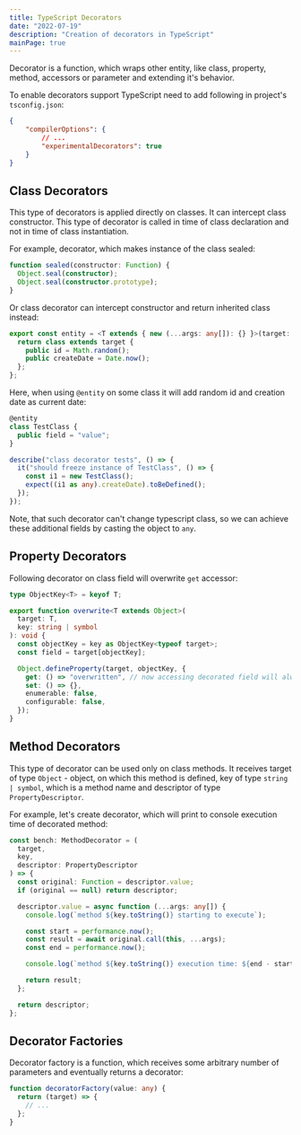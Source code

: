 ```yaml
---
title: TypeScript Decorators
date: "2022-07-19"
description: "Creation of decorators in TypeScript"
mainPage: true
---
```


Decorator is a function, which wraps other entity, like class, property, method, accessors or 
parameter and extending it's behavior. 

To enable decorators support TypeScript need to add following in project's `tsconfig.json`:

```json
{
    "compilerOptions": {
        // ...
        "experimentalDecorators": true
    }
}
```

## Class Decorators

This type of decorators is applied directly on classes. It can intercept class constructor.
This type of decorator is called in time of class declaration and not in time of class
instantiation.

For example, decorator, which makes instance of the class sealed:

```ts
function sealed(constructor: Function) {
  Object.seal(constructor);
  Object.seal(constructor.prototype);
}
```

Or class decorator can intercept constructor and return inherited class instead:

```ts
export const entity = <T extends { new (...args: any[]): {} }>(target: T) => {
  return class extends target {
    public id = Math.random();
    public createDate = Date.now();
  };
};
```

Here, when using `@entity` on some class it will add random id and creation date as current date:

```ts
@entity
class TestClass {
  public field = "value";
}

describe("class decorator tests", () => {
  it("should freeze instance of TestClass", () => {
    const i1 = new TestClass();
    expect((i1 as any).createDate).toBeDefined();
  });
});
```

Note, that such decorator can't change typescript class, so we can achieve these additional
fields by casting the object to `any`.

## Property Decorators

Following decorator on class field will overwrite `get` accessor:

```ts
type ObjectKey<T> = keyof T;

export function overwrite<T extends Object>(
  target: T,
  key: string | symbol
): void {
  const objectKey = key as ObjectKey<typeof target>;
  const field = target[objectKey];

  Object.defineProperty(target, objectKey, {
    get: () => "overwritten", // now accessing decorated field will always return `overwritten` value
    set: () => {},
    enumerable: false,
    configurable: false,
  });
}
```


## Method Decorators

This type of decorator can be used only on class methods. It receives target of type `Object` - object, on which this method is defined, key of type `string | symbol`, which is a method name
and descriptor of type `PropertyDescriptor`.

For example, let's create decorator, which will print to console execution time of decorated
method:

```ts
const bench: MethodDecorator = (
  target,
  key,
  descriptor: PropertyDescriptor
) => {
  const original: Function = descriptor.value;
  if (original == null) return descriptor;

  descriptor.value = async function (...args: any[]) {
    console.log(`method ${key.toString()} starting to execute`);

    const start = performance.now();
    const result = await original.call(this, ...args);
    const end = performance.now();

    console.log(`method ${key.toString()} execution time: ${end - start}`);

    return result;
  };

  return descriptor;
};
```

## Decorator Factories

Decorator factory is a function, which receives some arbitrary number of parameters and eventually
returns a decorator:

```ts
function decoratorFactory(value: any) {
  return (target) => {
    // ...
  };
}
```